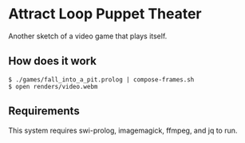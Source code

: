 # Attract Loop Puppet Theater

Another sketch of a video game that plays itself.

## How does it work

    $ ./games/fall_into_a_pit.prolog | compose-frames.sh
    $ open renders/video.webm

## Requirements

This system requires swi-prolog, imagemagick, ffmpeg, and jq to run.

